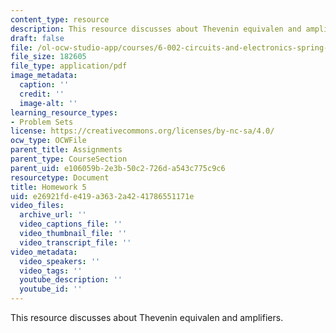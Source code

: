 ```yaml
---
content_type: resource
description: This resource discusses about Thevenin equivalen and amplifiers.
draft: false
file: /ol-ocw-studio-app/courses/6-002-circuits-and-electronics-spring-2007/e26921fde419a3632a4241786551171e_hw5.pdf
file_size: 182605
file_type: application/pdf
image_metadata:
  caption: ''
  credit: ''
  image-alt: ''
learning_resource_types:
- Problem Sets
license: https://creativecommons.org/licenses/by-nc-sa/4.0/
ocw_type: OCWFile
parent_title: Assignments
parent_type: CourseSection
parent_uid: e106059b-2e3b-50c2-726d-a543c775c9c6
resourcetype: Document
title: Homework 5
uid: e26921fd-e419-a363-2a42-41786551171e
video_files:
  archive_url: ''
  video_captions_file: ''
  video_thumbnail_file: ''
  video_transcript_file: ''
video_metadata:
  video_speakers: ''
  video_tags: ''
  youtube_description: ''
  youtube_id: ''
---
```

This resource discusses about Thevenin equivalen and amplifiers.